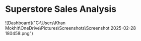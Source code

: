 # Superstore Sales Analysis 

![Dashboard]("C:\Users\Khan Mokhit\OneDrive\Pictures\Screenshots\Screenshot 2025-02-28 180458.png")
